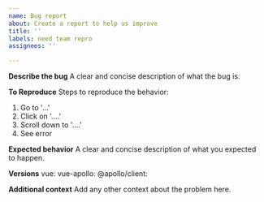 ```yaml
---
name: Bug report
about: Create a report to help us improve
title: ''
labels: need team repro
assignees: ''

---
```


**Describe the bug**
A clear and concise description of what the bug is.

**To Reproduce**
Steps to reproduce the behavior:

1. Go to '...'
2. Click on '....'
3. Scroll down to '....'
4. See error

**Expected behavior**
A clear and concise description of what you expected to happen.

**Versions**
vue:
vue-apollo:
@apollo/client:

**Additional context**
Add any other context about the problem here.
